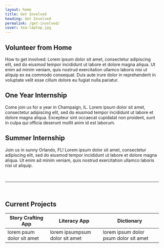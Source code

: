 ```yaml
---
layout: home
title: Get Involved
heading: Get Involved
permalink: /get-involved/
cover: tea-laptop.jpg
---
```


## Volunteer from Home

How to get involved: Lorem ipsum dolor sit amet, consectetur adipiscing elit, sed do eiusmod tempor incididunt ut labore et dolore magna aliqua. Ut enim ad minim veniam, quis nostrud exercitation ullamco laboris nisi ut aliquip ex ea commodo consequat. Duis aute irure dolor in reprehenderit in voluptate velit esse cillum dolore eu fugiat nulla pariatur. 

## One Year Internship

Come join us for a year in Champaign, IL. Lorem ipsum dolor sit amet, consectetur adipiscing elit, sed do eiusmod tempor incididunt ut labore et dolore magna aliqua. Excepteur sint occaecat cupidatat non proident, sunt in culpa qui officia deserunt mollit anim id est laborum.

## Summer Internship

Join us in sunny Orlando, FL! Lorem ipsum dolor sit amet, consectetur adipiscing elit, sed do eiusmod tempor incididunt ut labore et dolore magna aliqua. Ut enim ad minim veniam, quis nostrud exercitation ullamco laboris nisi ut aliquip.  <br />
  
 <br />

------

 <br /> 
 
## Current Projects


Story Crafting App             | Literacy App             | Dictionary 
--------------------- | --------------------- | --------------------- 
lorem psum dolor sit amet                | lorem ipsumpsum dolor sit amet          | lorem ipsum dolor psum dolor sit amet    